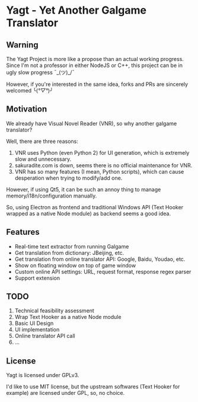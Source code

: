 # Yagt - Yet Another Galgame Translator

## Warning

The Yagt Project is more like a propose than an actual working progress. Since I'm not a professor in either NodeJS or C++, this project can be in ugly slow progress ¯\_(ツ)_/¯

However, if you're interested in the same idea, forks and PRs are sincerely welcomed ╰(*°▽°*)╯

## Motivation

We already have Visual Novel Reader (VNR), so why another galgame translator?

Well, there are three reasons:

1. VNR uses Python (even Python 2) for UI generation, which is extremely slow and unnecessary.
2. sakuradite.com is down, seems there is no official maintenance for VNR.
3. VNR has so many features (I mean, Python scripts), which can cause desperation when trying to modify/add one.

However, if using Qt5, it can be such an annoy thing to manage memory/i18n/configuration manually.

So, using Electron as frontend and traditional Windows API (Text Hooker wrapped as a native Node module) as backend seems a good idea.

## Features

* Real-time text extractor from running Galgame
* Get translation from dictionary: JBeijing, etc.
* Get translation from online translator API: Google, Baidu, Youdao, etc.
* Show on floating window on top of game window
* Custom online API settings: URL, request format, response regex parser
* Support extension

## TODO

1. Technical feasibility assessment
2. Wrap Text Hooker as a native Node module
3. Basic UI Design
4. UI implementation
5. Online translator API call
6. ...

## License

Yagt is licensed under GPLv3.

I'd like to use MIT license, but the upstream softwares (Text Hooker for example) are licensed under GPL, so, no choice.
